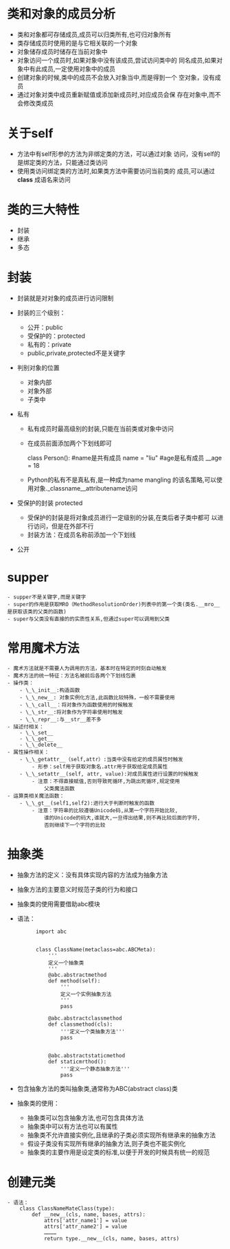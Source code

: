 # 类和对象的成员分析
- 类和对象都可存储成员,成员可以归类所有,也可归对象所有
- 类存储成员时使用的是与它相关联的一个对象
- 对象储存成员时储存在当前对象中
- 对象访问一个成员时,如果对象中没有该成员,尝试访问类中的
    同名成员,如果对象中有此成员,一定使用对象中的成员
- 创建对象的时候,类中的成员不会放入对象当中,而是得到一个
    空对象，没有成员
- 通过对象对类中成员重新赋值或添加新成员时,对应成员会保
    存在对象中,而不会修改类成员
    
# 关于self
- 方法中有self形参的方法为非绑定类的方法，可以通过对象
    访问，没有self的是绑定类的方法，只能通过类访问
- 使用类访问绑定类的方法时,如果类方法中需要访问当前类的
    成员,可以通过 __class__ 成语名来访问
    
# 类的三大特性
- 封装
- 继承
- 多态

# 封装
- 封装就是对对象的成员进行访问限制
- 封装的三个级别：
    - 公开：public
    - 受保护的：protected
    - 私有的：private
    - public,private,protected不是关键字
- 判别对象的位置
    - 对象内部
    - 对象外部
    - 子类中
- 私有
    - 私有成员时最高级别的封装,只能在当前类或对象中访问
    - 在成员前面添加两个下划线即可
    
        class Person():
        #name是共有成员
        name = "liu"
        #age是私有成员
        __age = 18
    
    - Python的私有不是真私有,是一种成为name mangling
        的该名策略,可以使用对象._classname__attributename访问

- 受保护的封装 protected
    - 受保护的封装是将对象成员进行一定级别的分装,在类后者子类中都可
        以进行访问，但是在外部不行
    - 封装方法：在成员名称前添加一个下划线

- 公开    

# supper
    - supper不是关键字,而是关键字
    - super的作用是获取MRO（MethodResolutionOrder)列表中的第一个类(类名.__mro__ 是获取该类的父类的函数)
    - super与父类没有直接的的实质性关系,但通过super可以调用到父类
    
# 常用魔术方法
    - 魔术方法就是不需要人为调用的方法，基本时在特定的时刻自动触发
    - 魔术方法的统一特征：方法名被前后各两个下划线包裹
    - 操作类：
        - \_\_init__:构造函数
        - \_\_new__: 对象实例化方法,此函数比较特殊，一般不需要使用
        - \_\_call__：将对象作为函数使用的时候触发
        - \_\_str__:将对象作为字符串使用时触发
        - \_\_repr__:与__str__差不多
    - 描述付相关：
        - \_\_set__
        - \_\_get__
        - \_\_delete__
    - 属性操作相关：
        - \_\_getattr__（self,attr）:当类中没有给定的成员属性时触发
            - 形参：self用于获取对象名.attr用于获取给定成员属性
        - \_\_setattr__(self, attr, value):对成员属性进行设置的时候触发
            - 注意：不得直接赋值,否则导致死循环,为跳出死循环,规定使用
                父类魔法函数
    - 运算类相关魔法函数：
        - \_\_gt__(self1,self2):进行大于判断时触发的函数
            - 注意：字符串的比较遵循Unicode码,从第一个字符开始比较,
                谁的Unicode的码大,谁就大,一旦得出结果,则不再比较后面的字符,
                否则继续下一个字符的比较

# 抽象类  
- 抽象方法的定义：没有具体实现内容的方法成为抽象方法
- 抽象方法的主要意义时规范子类的行为和接口
- 抽象类的使用需要借助abc模块
- 语法：

            import abc


            class ClassName(metaclass=abc.ABCMeta):
                '''
                定义一个抽象类
                '''
                @abc.abstractmethod
                def method(self):
                    '''
                    定义一个实例抽象方法
                    '''
                    pass
                 
                @abc.abstractclassmethod
                def classmethod(cls):
                    '''定义一个类抽象方法'''
                    pass
        
                  
                @abc.abstractstaticmethod
                def staticmrthod():
                    '''定义一个静态抽象方法'''
                    pass
            
- 包含抽象方法的类叫抽象类,通常称为ABC(abstract class)类
- 抽象类的使用：
    - 抽象类可以包含抽象方法,也可包含具体方法
    - 抽象类中可以有方法也可以有属性
    - 抽象类不允许直接实例化,且继承的子类必须实现所有继承来的抽象方法
    - 假设子类没有实现所有继承的抽象方法,则子类也不能实例化
    - 抽象类的主要作用是设定类的标准,以便于开发的时候具有统一的规范

# 创建元类
    - 语法：
        class ClassNameMateClass(type):
            def __new__(cls, name, bases, attrs):
                attrs['attr_name1'] = value
                attrs['attr_name2'] = value
                …………
                return type.__new__(cls, name, bases, attrs)
                    